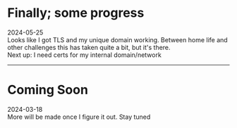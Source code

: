 # Finally; some progress

2024-05-25 <br>
Looks like I got TLS and my unique domain working. Between home life and other challenges this has taken quite a bit, but it's there. 
<br>
Next up: I need certs for my internal domain/network

------------------------------


# Coming Soon

2024-03-18<br>
More will be made once I figure it out. Stay tuned
